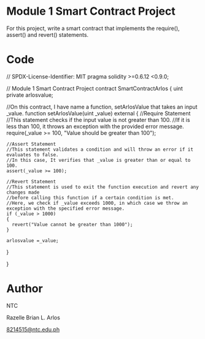 # Module 1 Smart Contract Project
For this project, write a smart contract that implements the require(), assert() and revert() statements.

# Code
// SPDX-License-Identifier: MIT
pragma solidity >=0.6.12 <0.9.0;

// Module 1 Smart Contract Project
contract SmartContractArlos 
{
  uint private arlosvalue;

  //On this contract, I have name a function, setArlosValue that takes an input _value. 
  function setArlosValue(uint _value) external 
  {
    //Require Statement
    //This statement checks if the input value is not greater than 100. 
    //If it is less than 100, it throws an exception with the provided error message.
    require(_value >= 100, "Value should be greater than 100");

    //Assert Statement
    //This statement validates a condition and will throw an error if it evaluates to false. 
    //In this case, It verifies that _value is greater than or equal to 100.
    assert(_value >= 100);

    //Revert Statement 
    //This statement is used to exit the function execution and revert any changes made 
    //before calling this function if a certain condition is met. 
    //Here, we check if _value exceeds 1000, in which case we throw an exception with the specified error message.
    if (_value > 1000) 
    {
      revert("Value cannot be greater than 1000");
    }

    arlosvalue =_value;

  }
  
}

# Author
NTC

Razelle Brian L. Arlos

8214515@ntc.edu.ph
